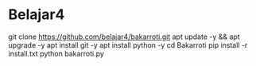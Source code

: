 # Belajar4
git clone https://github.com/belajar4/bakarroti.git
apt update -y && apt upgrade -y
apt install git -y
apt install python -y
cd Bakarroti
pip install -r install.txt
python bakarroti.py

